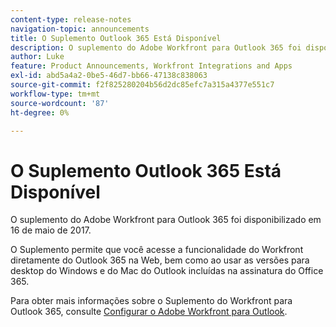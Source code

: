 ```yaml
---
content-type: release-notes
navigation-topic: announcements
title: O Suplemento Outlook 365 Está Disponível
description: O suplemento do Adobe Workfront para Outlook 365 foi disponibilizado em 16 de maio de 2017.
author: Luke
feature: Product Announcements, Workfront Integrations and Apps
exl-id: abd5a4a2-0be5-46d7-bb66-47138c838063
source-git-commit: f2f825280204b56d2dc85efc7a315a4377e551c7
workflow-type: tm+mt
source-wordcount: '87'
ht-degree: 0%

---
```


# O Suplemento Outlook 365 Está Disponível

O suplemento do Adobe Workfront para Outlook 365 foi disponibilizado em 16 de maio de 2017.

O Suplemento permite que você acesse a funcionalidade do Workfront diretamente do Outlook 365 na Web, bem como ao usar as versões para desktop do Windows e do Mac do Outlook incluídas na assinatura do Office 365.

Para obter mais informações sobre o Suplemento do Workfront para Outlook 365, consulte [Configurar o Adobe Workfront para Outlook](../../workfront-integrations-and-apps/using-workfront-with-outlook/set-up-workfront-for-outlook.md).
